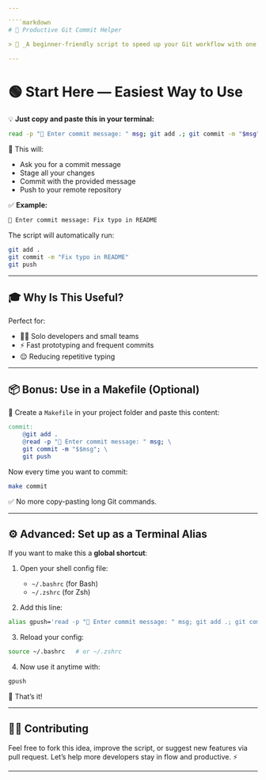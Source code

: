 ```yaml
---

````markdown
# 🚀 Productive Git Commit Helper

> 🧰 _A beginner-friendly script to speed up your Git workflow with one simple command!_

---
```


# 🟢 Start Here — Easiest Way to Use

💡 **Just copy and paste this in your terminal:**

```bash
read -p "📨 Enter commit message: " msg; git add .; git commit -m "$msg"; git push
```

🔹 This will:

- Ask you for a commit message
- Stage all your changes
- Commit with the provided message
- Push to your remote repository

✅ **Example:**

```bash
📨 Enter commit message: Fix typo in README
```

The script will automatically run:

```bash
git add .
git commit -m "Fix typo in README"
git push
```

---

## 🎓 Why Is This Useful?

Perfect for:

- 👨‍💻 Solo developers and small teams
- ⚡ Fast prototyping and frequent commits
- 😌 Reducing repetitive typing

---

## 📦 Bonus: Use in a Makefile (Optional)

🧱 Create a `Makefile` in your project folder and paste this content:

```makefile
commit:
    @git add .
    @read -p "📨 Enter commit message: " msg; \
    git commit -m "$$msg"; \
    git push
```

Now every time you want to commit:

```bash
make commit
```

✅ No more copy-pasting long Git commands.

---

## ⚙️ Advanced: Set up as a Terminal Alias

If you want to make this a **global shortcut**:

1. Open your shell config file:

   - `~/.bashrc` (for Bash)
   - `~/.zshrc` (for Zsh)

2. Add this line:

```bash
alias gpush='read -p "📨 Enter commit message: " msg; git add .; git commit -m "$msg"; git push'
```

3. Reload your config:

```bash
source ~/.bashrc   # or ~/.zshrc
```

4. Now use it anytime with:

```bash
gpush
```

🚀 That’s it!

---

## 🧑‍💻 Contributing

Feel free to fork this idea, improve the script, or suggest new features via pull request.
Let’s help more developers stay in flow and productive. ⚡

---
